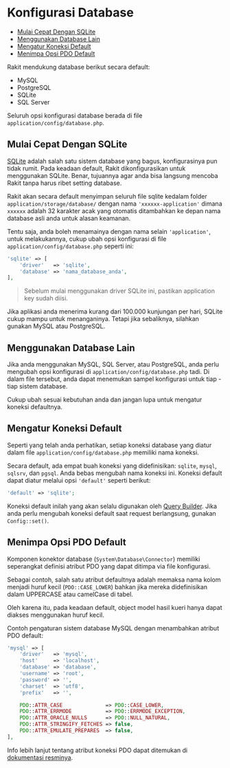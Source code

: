 # Konfigurasi Database

<!-- MarkdownTOC autolink="true" autoanchor="true" levels="2,3" bracket="round" lowercase="only_ascii" -->

- [Mulai Cepat Dengan SQLite](#mulai-cepat-dengan-sqlite)
- [Menggunakan Database Lain](#menggunakan-database-lain)
- [Mengatur Koneksi Default](#mengatur-koneksi-default)
- [Menimpa Opsi PDO Default](#menimpa-opsi-pdo-default)

<!-- /MarkdownTOC -->


Rakit mendukung database berikut secara default:

- MySQL
- PostgreSQL
- SQLite
- SQL Server

Seluruh opsi konfigurasi database berada di file `application/config/database.php`.


<a id="mulai-cepat-dengan-sqlite"></a>
## Mulai Cepat Dengan SQLite

[SQLite](https://sqlite.org) adalah salah satu sistem database yang bagus, konfigurasinya pun tidak rumit.
Pada keadaan default, Rakit dikonfigurasikan untuk menggunakan SQLite. Benar, tujuannya agar anda
bisa langsung mencoba Rakit tanpa harus ribet setting database.

Rakit akan secara default menyimpan seluruh file sqlite kedalam folder `application/storage/database/`
dengan nama `'xxxxxx-application'` dimana `xxxxxx` adalah 32 karakter acak yang otomatis ditambahkan
ke depan nama database asli anda untuk alasan keamanan.

Tentu saja, anda boleh menamainya dengan nama selain `'application'`, untuk melakukannya,
cukup ubah opsi konfigurasi di file `application/config/database.php` seperti ini:

```php
'sqlite' => [
	'driver'   => 'sqlite',
	'database' => 'nama_database_anda',
],
```

>  Sebelum mulai menggunakan driver SQLite ini, pastikan application key sudah diisi.

Jika aplikasi anda menerima kurang dari 100.000 kunjungan per hari, SQLite cukup mampu untuk menanganinya.
Tetapi jika sebaliknya, silahkan gunakan MySQL atau PostgreSQL.


<a id="menggunakan-database-lain"></a>
## Menggunakan Database Lain

Jika anda menggunakan MySQL, SQL Server, atau PostgreSQL, anda perlu mengubah opsi konfigurasi
di  `application/config/database.php` tadi. Di dalam file tersebut, anda dapat menemukan sampel
konfigurasi untuk tiap - tiap sistem database.

Cukup ubah sesuai kebutuhan anda dan jangan lupa untuk mengatur koneksi defaultnya.


<a id="mengatur-koneksi-default"></a>
## Mengatur Koneksi Default

Seperti yang telah anda perhatikan, setiap koneksi database yang diatur dalam
file `application/config/database.php` memiliki nama koneksi.

Secara default, ada empat buah koneksi yang didefinisikan: `sqlite`, `mysql`, `sqlsrv`, dan `pgsql`.
Anda bebas mengubah nama koneksi ini. Koneksi default dapat diatur melalui opsi `'default'` seperti berikut:

```php
'default' => 'sqlite';
```

Koneksi default inilah yang akan selalu digunakan oleh [Query Builder](/docs/database/magic).
Jika anda perlu mengubah koneksi default saat request berlangsung, gunakan `Config::set()`.


<a id="menimpa-opsi-pdo-default"></a>
## Menimpa Opsi PDO Default

Komponen konektor database (`System\Database\Connector`) memiliki seperangkat definisi atribut PDO
yang dapat ditimpa via file konfigurasi.

Sebagai contoh, salah satu atribut defaultnya adalah memaksa nama kolom menjadi
huruf kecil (`PDO::CASE_LOWER`) bahkan jika mereka didefinisikan dalam UPPERCASE atau camelCase di tabel.

Oleh karena itu, pada keadaan default, object model hasil kueri hanya dapat diakses menggunakan huruf kecil.

Contoh pengaturan sistem database MySQL dengan menambahkan atribut PDO default:

```php
'mysql' => [
	'driver'   => 'mysql',
	'host'     => 'localhost',
	'database' => 'database',
	'username' => 'root',
	'password' => '',
	'charset'  => 'utf8',
	'prefix'   => '',

	PDO::ATTR_CASE              => PDO::CASE_LOWER,
	PDO::ATTR_ERRMODE           => PDO::ERRMODE_EXCEPTION,
	PDO::ATTR_ORACLE_NULLS      => PDO::NULL_NATURAL,
	PDO::ATTR_STRINGIFY_FETCHES => false,
	PDO::ATTR_EMULATE_PREPARES  => false,
],
```

Info lebih lanjut tentang atribut koneksi PDO dapat ditemukan di [dokumentasi resminya](http://php.net/manual/en/pdo.setattribute.php).
